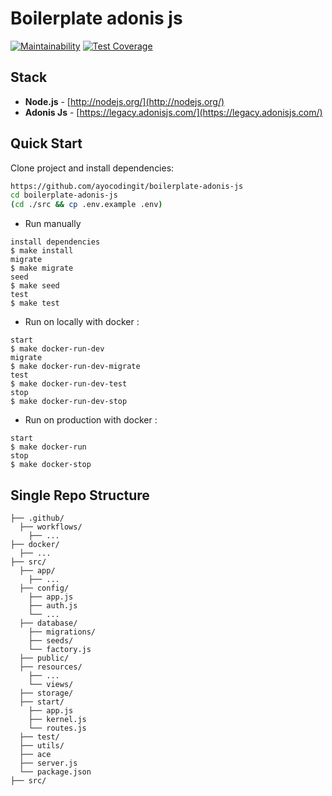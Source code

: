 # Boilerplate adonis js

[![Maintainability](https://api.codeclimate.com/v1/badges/9cd6b4799173f19f444b/maintainability)](https://codeclimate.com/github/ayocodingit/boilerplate-adonis-js/maintainability)
[![Test Coverage](https://api.codeclimate.com/v1/badges/9cd6b4799173f19f444b/test_coverage)](https://codeclimate.com/github/ayocodingit/boilerplate-adonis-js/test_coverage)

## Stack
- **Node.js** - [http://nodejs.org/](http://nodejs.org/)
- **Adonis Js** - [https://legacy.adonisjs.com/](https://legacy.adonisjs.com/)

## Quick Start

Clone project and install dependencies:
```bash
https://github.com/ayocodingit/boilerplate-adonis-js
cd boilerplate-adonis-js
(cd ./src && cp .env.example .env)
```

* Run manually
```
install dependencies
$ make install
migrate
$ make migrate
seed
$ make seed
test
$ make test
```

* Run on locally with docker :

```
start
$ make docker-run-dev
migrate
$ make docker-run-dev-migrate
test
$ make docker-run-dev-test
stop
$ make docker-run-dev-stop
```

* Run on production with docker :

```
start
$ make docker-run
stop
$ make docker-stop
```

## Single Repo Structure
```
├── .github/
  ├── workflows/
    ├── ...
├── docker/
  ├── ...
├── src/
  ├── app/
    ├── ...
  ├── config/
    ├── app.js
    ├── auth.js
    └── ...
  ├── database/
    ├── migrations/
    ├── seeds/
    └── factory.js
  ├── public/
  ├── resources/
    ├── ...
    └── views/
  ├── storage/
  ├── start/
    ├── app.js
    ├── kernel.js
    └── routes.js
  ├── test/
  ├── utils/
  ├── ace
  ├── server.js
  └── package.json
├── src/
```

